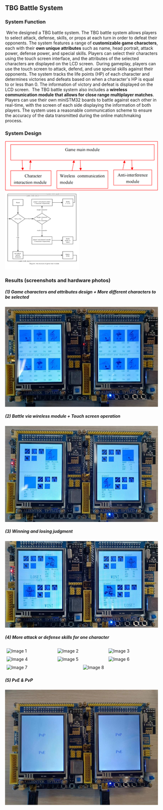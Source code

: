 ## TBG Battle System

### System Function

​	We’re designed a TBG battle system. The TBG battle system allows players to select attack, defense, skills, or props at  each turn in  order to  defeat their opponents. The  system  features a range  of **customizable game characters**, each with their **own unique attributes** such as name, head portrait, attack power, defense power, and special skills. Players can select their characters using the touch screen interface, and the attributes of the selected characters are displayed on the LCD screen.
​	During gameplay, players can use the touch screen to attack, defend, and use special skills against their opponents. The system tracks the life points (HP) of each character and determines victories and defeats based on when a character's HP is equal to or less than 0. The information of victory and defeat is displayed on the LCD screen.
​	The  TBG  battle   system  also  includes  a  **wireless  communication  module  that  allows  for  close  range multiplayer matches**. Players can use their own miniSTM32 boards to battle against each other in real-time, with the screen of each side displaying the information of both players. The system uses a reasonable communication scheme to ensure the accuracy of the data transmitted during the online matchmaking process.

### System Design

<img src="images/system-design.png" alt="image-20240427143843364" style="zoom: 67%;" />

<img src="images/game-main-module.png" alt="image-20240427144102742" style="zoom: 25%;" />

### Results (screenshots and hardware photos)

##### (1) Game characters and attributes design + More different characters to be selected

<img src="images/result1.png" alt="image-20240427144311130" style="zoom:50%;" />

##### (2) Battle via wireless module + Touch screen operation

<img src="images/result2.png" alt="image-20240427144403101" style="zoom:50%;" />

##### (3) Winning and losing judgment

![image-20240427144506358](images/result3.png)

##### (4) More attack or defense skills for one character

<div style="display: flex; flex-wrap: wrap;">
    <div style="flex: 25%; padding: 5px;">
        <img src="images/Aspose.Words.22b56b1f-ad38-48e9-b09a-7de6ab6e2ee3.016.png" alt="Image 1" style="max-width: 100%; height: auto;">
    </div>
    <div style="flex: 25%; padding: 5px;">
        <img src="images/Aspose.Words.22b56b1f-ad38-48e9-b09a-7de6ab6e2ee3.017.png" alt="Image 2" style="max-width: 100%; height: auto;">
    </div>
    <div style="flex: 25%; padding: 5px;">
        <img src="images/Aspose.Words.22b56b1f-ad38-48e9-b09a-7de6ab6e2ee3.018.png" alt="Image 3" style="max-width: 100%; height: auto;">
    </div>
    <div style="flex: 25%; padding: 5px;">
        <img src="images/Aspose.Words.22b56b1f-ad38-48e9-b09a-7de6ab6e2ee3.019.png" alt="Image 4" style="max-width: 100%; height: auto;">
    </div>
    <div style="flex: 25%; padding: 5px;">
        <img src="images/Aspose.Words.22b56b1f-ad38-48e9-b09a-7de6ab6e2ee3.012.png" alt="Image 5" style="max-width: 100%; height: auto;">
    </div>
    <div style="flex: 25%; padding: 5px;">
        <img src="images/Aspose.Words.22b56b1f-ad38-48e9-b09a-7de6ab6e2ee3.013.png" alt="Image 6" style="max-width: 100%; height: auto;">
    </div>
    <div style="flex: 25%; padding: 5px;">
        <img src="images/Aspose.Words.22b56b1f-ad38-48e9-b09a-7de6ab6e2ee3.014.png" alt="Image 7" style="max-width: 100%; height: auto;">
    </div>
    <div style="flex: 25%; padding: 5px;">
        <img src="images/Aspose.Words.22b56b1f-ad38-48e9-b09a-7de6ab6e2ee3.015.png" alt="Image 8" style="max-width: 100%; height: auto;">
    </div>
</div>

##### (5) PvE & PvP

![image-20240427145253404](images/pvppve.png)

